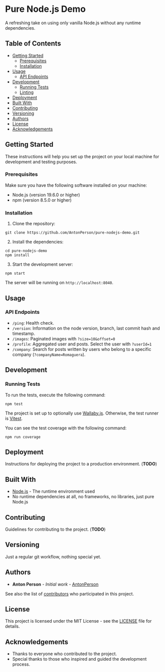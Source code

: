 # Pure Node.js Demo

A refreshing take on using only vanilla Node.js without any runtime dependencies.

## Table of Contents

- [Getting Started](#getting-started)
  - [Prerequisites](#prerequisites)
  - [Installation](#installation)
- [Usage](#usage)
  - [API Endpoints](#api-endpoints)
- [Development](#development)
  - [Running Tests](#running-tests)
  - [Linting](#linting)
- [Deployment](#deployment)
- [Built With](#built-with)
- [Contributing](#contributing)
- [Versioning](#versioning)
- [Authors](#authors)
- [License](#license)
- [Acknowledgements](#acknowledgements)

## Getting Started

These instructions will help you set up the project on your local machine for development and testing purposes.

### Prerequisites

Make sure you have the following software installed on your machine:

- Node.js (version 19.6.0 or higher)
- npm (version 8.5.0 or higher)

### Installation

1. Clone the repository:
```
git clone https://github.com/AntonPerson/pure-nodejs-demo.git
```

2. Install the dependencies:
```
cd pure-nodejs-demo
npm install
```

3. Start the development server:
```
npm start
```

The server will be running on `http://localhost:8040`.

## Usage

### API Endpoints

- `/ping`: Health check.
- `/version`: Information on the node version, branch, last commit hash and timestamp.
- `/images`: Paginated images with `?size=10&offset=0`
- `/profile`: Aggregated user and posts. Select the user with `?userId=1`
- `/company`: Search for posts written by users who belong to a specific company (`?companyName=Romaguera`).

## Development

### Running Tests

To run the tests, execute the following command:
```
npm test
```

The project is set up to optionally use [Wallaby.js](https://wallabyjs.com/).
Otherwise, the test runner is [Vitest](https://vitest.dev/).

You can see the test coverage with the following command:
```
npm run coverage
```

## Deployment

Instructions for deploying the project to a production environment. (**TODO**)

## Built With

- [Node.js](https://nodejs.org/) - The runtime environment used
- No runtime dependencies at all, no frameworks, no libraries, just pure Node.js

## Contributing

Guidelines for contributing to the project. (**TODO**)

## Versioning

Just a regular git workflow, nothing special yet.

## Authors

- **Anton Person** - *Initial work* - [AntonPerson](https://github.com/AntonPerson)

See also the list of [contributors](https://github.com/AntonPerson/pure-nodejs-demo/contributors) who participated in this project.

## License

This project is licensed under the MIT License - see the [LICENSE](LICENSE) file for details.

## Acknowledgements

- Thanks to everyone who contributed to the project.
- Special thanks to those who inspired and guided the development process.

